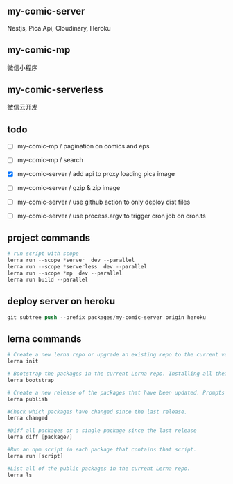 ## my-comic-server

Nestjs, Pica Api, Cloudinary, Heroku

## my-comic-mp

微信小程序

## my-comic-serverless

微信云开发

## todo

- [ ] my-comic-mp / pagination on comics and eps
- [ ] my-comic-mp / search

- [x] my-comic-server / add api to proxy loading pica image
- [ ] my-comic-server / gzip & zip image
- [ ] my-comic-server / use github action to only deploy dist files
- [ ] my-comic-server / use process.argv to trigger cron job on cron.ts

## project commands

```s
# run script with scope
lerna run --scope *server  dev --parallel
lerna run --scope *serverless  dev --parallel
lerna run --scope *mp  dev --parallel
lerna run build --parallel

```

## deploy server on heroku

```s
git subtree push --prefix packages/my-comic-server origin heroku

```

## lerna commands

```s
# Create a new lerna repo or upgrade an existing repo to the current version of Lerna.
lerna init

# Bootstrap the packages in the current Lerna repo. Installing all their dependencies and linking any cross-dependencies.
lerna bootstrap

# Create a new release of the packages that have been updated. Prompts for a new version and updates all the packages on git and npm.
lerna publish

#Check which packages have changed since the last release.
lerna changed

#Diff all packages or a single package since the last release
lerna diff [package?]

#Run an npm script in each package that contains that script.
lerna run [script]

#List all of the public packages in the current Lerna repo.
lerna ls

```
